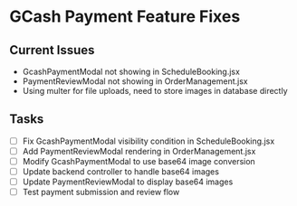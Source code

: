 # GCash Payment Feature Fixes

## Current Issues
- GcashPaymentModal not showing in ScheduleBooking.jsx
- PaymentReviewModal not showing in OrderManagement.jsx
- Using multer for file uploads, need to store images in database directly

## Tasks
- [ ] Fix GcashPaymentModal visibility condition in ScheduleBooking.jsx
- [ ] Add PaymentReviewModal rendering in OrderManagement.jsx
- [ ] Modify GcashPaymentModal to use base64 image conversion
- [ ] Update backend controller to handle base64 images
- [ ] Update PaymentReviewModal to display base64 images
- [ ] Test payment submission and review flow
